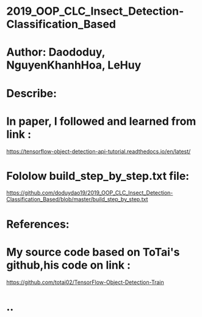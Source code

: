 # 2019_OOP_CLC_Insect_Detection-Classification_Based
# Author: Daododuy, NguyenKhanhHoa, LeHuy
# Describe:
  # In paper, I followed and learned from link : 
  https://tensorflow-object-detection-api-tutorial.readthedocs.io/en/latest/
  
  # Fololow build_step_by_step.txt file: 
  https://github.com/doduydao19/2019_OOP_CLC_Insect_Detection-Classification_Based/blob/master/build_step_by_step.txt
	
# References:
  # My source code based on ToTai's github,his code on link : 
  https://github.com/totai02/TensorFlow-Object-Detection-Train
# ..
